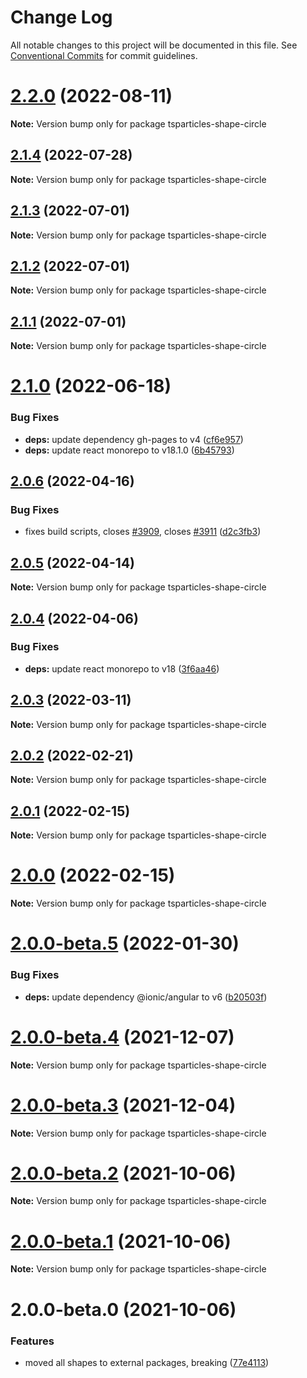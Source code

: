 # Change Log

All notable changes to this project will be documented in this file.
See [Conventional Commits](https://conventionalcommits.org) for commit guidelines.

# [2.2.0](https://github.com/matteobruni/tsparticles/compare/tsparticles-shape-circle@2.1.4...tsparticles-shape-circle@2.2.0) (2022-08-11)

**Note:** Version bump only for package tsparticles-shape-circle





## [2.1.4](https://github.com/matteobruni/tsparticles/compare/tsparticles-shape-circle@2.1.3...tsparticles-shape-circle@2.1.4) (2022-07-28)

**Note:** Version bump only for package tsparticles-shape-circle





## [2.1.3](https://github.com/matteobruni/tsparticles/compare/tsparticles-shape-circle@2.1.2...tsparticles-shape-circle@2.1.3) (2022-07-01)

**Note:** Version bump only for package tsparticles-shape-circle





## [2.1.2](https://github.com/matteobruni/tsparticles/compare/tsparticles-shape-circle@2.1.1...tsparticles-shape-circle@2.1.2) (2022-07-01)

**Note:** Version bump only for package tsparticles-shape-circle





## [2.1.1](https://github.com/matteobruni/tsparticles/compare/tsparticles-shape-circle@2.1.0...tsparticles-shape-circle@2.1.1) (2022-07-01)

**Note:** Version bump only for package tsparticles-shape-circle





# [2.1.0](https://github.com/matteobruni/tsparticles/compare/tsparticles-shape-circle@2.0.6...tsparticles-shape-circle@2.1.0) (2022-06-18)


### Bug Fixes

* **deps:** update dependency gh-pages to v4 ([cf6e957](https://github.com/matteobruni/tsparticles/commit/cf6e9577132afcec26410f7321fcf5ffcfb05930))
* **deps:** update react monorepo to v18.1.0 ([6b45793](https://github.com/matteobruni/tsparticles/commit/6b457937c41d7681a2135dfcb6ff220e578f22bb))





## [2.0.6](https://github.com/matteobruni/tsparticles/compare/tsparticles-shape-circle@2.0.5...tsparticles-shape-circle@2.0.6) (2022-04-16)


### Bug Fixes

* fixes build scripts, closes [#3909](https://github.com/matteobruni/tsparticles/issues/3909), closes [#3911](https://github.com/matteobruni/tsparticles/issues/3911) ([d2c3fb3](https://github.com/matteobruni/tsparticles/commit/d2c3fb33ff9c9d529f2609f89c63cb6e1e61ecda))





## [2.0.5](https://github.com/matteobruni/tsparticles/compare/tsparticles-shape-circle@2.0.4...tsparticles-shape-circle@2.0.5) (2022-04-14)

**Note:** Version bump only for package tsparticles-shape-circle





## [2.0.4](https://github.com/matteobruni/tsparticles/compare/tsparticles-shape-circle@2.0.3...tsparticles-shape-circle@2.0.4) (2022-04-06)


### Bug Fixes

* **deps:** update react monorepo to v18 ([3f6aa46](https://github.com/matteobruni/tsparticles/commit/3f6aa46e399d0092ae13ba494db86256c0d05c40))





## [2.0.3](https://github.com/matteobruni/tsparticles/compare/tsparticles-shape-circle@2.0.2...tsparticles-shape-circle@2.0.3) (2022-03-11)

**Note:** Version bump only for package tsparticles-shape-circle





## [2.0.2](https://github.com/matteobruni/tsparticles/compare/tsparticles-shape-circle@2.0.1...tsparticles-shape-circle@2.0.2) (2022-02-21)

**Note:** Version bump only for package tsparticles-shape-circle





## [2.0.1](https://github.com/matteobruni/tsparticles/compare/tsparticles-shape-circle@2.0.0...tsparticles-shape-circle@2.0.1) (2022-02-15)

**Note:** Version bump only for package tsparticles-shape-circle





# [2.0.0](https://github.com/matteobruni/tsparticles/compare/tsparticles-shape-circle@2.0.0-beta.5...tsparticles-shape-circle@2.0.0) (2022-02-15)

**Note:** Version bump only for package tsparticles-shape-circle





# [2.0.0-beta.5](https://github.com/matteobruni/tsparticles/compare/tsparticles-shape-circle@2.0.0-beta.4...tsparticles-shape-circle@2.0.0-beta.5) (2022-01-30)


### Bug Fixes

* **deps:** update dependency @ionic/angular to v6 ([b20503f](https://github.com/matteobruni/tsparticles/commit/b20503ff2a29f6c8617f42c764c8a868fc334c5f))





# [2.0.0-beta.4](https://github.com/matteobruni/tsparticles/compare/tsparticles-shape-circle@2.0.0-beta.3...tsparticles-shape-circle@2.0.0-beta.4) (2021-12-07)

**Note:** Version bump only for package tsparticles-shape-circle





# [2.0.0-beta.3](https://github.com/matteobruni/tsparticles/compare/tsparticles-shape-circle@2.0.0-beta.2...tsparticles-shape-circle@2.0.0-beta.3) (2021-12-04)

**Note:** Version bump only for package tsparticles-shape-circle





# [2.0.0-beta.2](https://github.com/matteobruni/tsparticles/compare/tsparticles-shape-circle@2.0.0-beta.1...tsparticles-shape-circle@2.0.0-beta.2) (2021-10-06)

**Note:** Version bump only for package tsparticles-shape-circle





# [2.0.0-beta.1](https://github.com/matteobruni/tsparticles/compare/tsparticles-shape-circle@2.0.0-beta.0...tsparticles-shape-circle@2.0.0-beta.1) (2021-10-06)

**Note:** Version bump only for package tsparticles-shape-circle





# 2.0.0-beta.0 (2021-10-06)


### Features

* moved all shapes to external packages, breaking ([77e4113](https://github.com/matteobruni/tsparticles/commit/77e411338f65ab076fe85c0f143c13417147d4b5))
